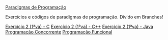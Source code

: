<a href="https://groups.google.com/forum/#!forum/paradigmasprogramacaoufrpe">Paradigmas de Programação</a>

Exercícios e códigos de paradigmas de programação. Divido em Branches!

<a href="https://github.com/fabioafreitas/Paradigmas/tree/codigos_c">Exercício 2 (1ªva) - C</a>
<a href="https://github.com/fabioafreitas/Paradigmas/tree/codigos_c++">Exercício 2 (1ªva) - C++</a>
<a href="https://github.com/fabioafreitas/Paradigmas/tree/codigos_java">Exercício 2 (1ªva) - Java</a>
<a href="https://github.com/fabioafreitas/Paradigmas/tree/programacao_concorrente">Programação Concorrente</a>
<a href="https://github.com/fabioafreitas/Paradigmas/tree/programacao_funcional">Programação Funcional</a>
